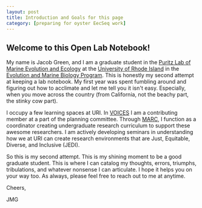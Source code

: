 ```yaml
---
layout: post
title: Introduction and Goals for this page
category: [preparing for oyster EecSeq work]
---
```


## Welcome to this Open Lab Notebook!

My name is Jacob Green, and I am a graduate student in the [Puritz Lab of Marine Evolution and Ecology](https://www.marineevoeco.com/) at the [University of Rhode Island](https://www.uri.edu/) in the [Evolution and Marine Biology Program](https://web.uri.edu/cels-gradprograms/bes/emb/). This is honestly my second attempt at keeping a lab notebook. My first year was spent fumbling around and figuring out how to acclimate and let me tell you it isn't easy. Especially, when you move across the country (from California, not the beachy part, the stinky cow part). 

I occupy a few learning spaces at URI. In [VOICES](https://celsvoicesuri.weebly.com/) I am a contributing member at a part of the planning committee. Through [MARC](https://web.uri.edu/marc/), I function as a coordinator creating undergraduate research curriculum to support these awesome researchers. I am actively developing seminars in understanding how we at URI can create research environments that are Just, Equitable, Diverse, and Inclusive (JEDI). 

So this is my second attempt. This is my shining moment to be a good graduate student. This is where I can catalog my thoughts, errors, triumphs, tribulations, and whatever nonsense I can articulate. I hope it helps you on your way too. As always, please feel free to reach out to me at anytime. 

Cheers, 

JMG